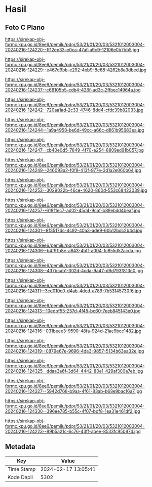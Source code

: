 # Hasil

## Foto C Plano

https://sirekap-obj-formc.kpu.go.id/8ee6/pemilu/pdpr/53/21/01/20/03/5321012003004-20240216-124220--ff12ee33-e0ca-47af-a9c9-12106e0b7bb5.jpg

https://sirekap-obj-formc.kpu.go.id/8ee6/pemilu/pdpr/53/21/01/20/03/5321012003004-20240216-124229--e467d9bb-e292-4eb9-8e68-4262b8a3dbed.jpg

https://sirekap-obj-formc.kpu.go.id/8ee6/pemilu/pdpr/53/21/01/20/03/5321012003004-20240216-124237--c68105b5-cdb4-426f-ad3c-2ffbec14964a.jpg

https://sirekap-obj-formc.kpu.go.id/8ee6/pemilu/pdpr/53/21/01/20/03/5321012003004-20240216-124242--720aa1ad-2c33-4746-8dd4-cfdc39b82033.jpg

https://sirekap-obj-formc.kpu.go.id/8ee6/pemilu/pdpr/53/21/01/20/03/5321012003004-20240216-124244--1a9a4958-be6d-49cc-a66c-d861b95683ea.jpg

https://sirekap-obj-formc.kpu.go.id/8ee6/pemilu/pdpr/53/21/01/20/03/5321012003004-20240216-124247--cb40e0d5-7849-4f70-a254-8809ed91b057.jpg

https://sirekap-obj-formc.kpu.go.id/8ee6/pemilu/pdpr/53/21/01/20/03/5321012003004-20240216-124249--246093a2-f0f9-413f-977e-3d1a2e060b64.jpg

https://sirekap-obj-formc.kpu.go.id/8ee6/pemilu/pdpr/53/21/01/20/03/5321012003004-20240216-124253--3029022b-46ce-4620-860d-553c68423039.jpg

https://sirekap-obj-formc.kpu.go.id/8ee6/pemilu/pdpr/53/21/01/20/03/5321012003004-20240216-124257--618f1ec7-ad02-45d4-9caf-b89ebdd4beaf.jpg

https://sirekap-obj-formc.kpu.go.id/8ee6/pemilu/pdpr/53/21/01/20/03/5321012003004-20240216-124301--8f35174c-4c92-40a3-ade9-60b12bdc2b4d.jpg

https://sirekap-obj-formc.kpu.go.id/8ee6/pemilu/pdpr/53/21/01/20/03/5321012003004-20240216-124306--b4f91b8e-a843-4bff-a004-fc855d52acda.jpg

https://sirekap-obj-formc.kpu.go.id/8ee6/pemilu/pdpr/53/21/01/20/03/5321012003004-20240216-124308--437bcab1-302d-4cda-9a47-d9d793f813c0.jpg

https://sirekap-obj-formc.kpu.go.id/8ee6/pemilu/pdpr/53/21/01/20/03/5321012003004-20240216-124311--3cd010c0-d4ab-4ded-a789-7b53145730f6.jpg

https://sirekap-obj-formc.kpu.go.id/8ee6/pemilu/pdpr/53/21/01/20/03/5321012003004-20240216-124313--10edbf55-257d-4f45-bc60-7eeb845143e0.jpg

https://sirekap-obj-formc.kpu.go.id/8ee6/pemilu/pdpr/53/21/01/20/03/5321012003004-20240216-124316--031beee3-9590-48fa-924d-21ae9bcc1482.jpg

https://sirekap-obj-formc.kpu.go.id/8ee6/pemilu/pdpr/53/21/01/20/03/5321012003004-20240216-124319--0879e67e-9696-4da3-9857-5134b63ea32e.jpg

https://sirekap-obj-formc.kpu.go.id/8ee6/pemilu/pdpr/53/21/01/20/03/5321012003004-20240216-124325--ddaa3a6f-3d64-4442-80e1-429af300a7eb.jpg

https://sirekap-obj-formc.kpu.go.id/8ee6/pemilu/pdpr/53/21/01/20/03/5321012003004-20240216-124327--5942d768-b9aa-4f61-83ab-b68e9bac16a7.jpg

https://sirekap-obj-formc.kpu.go.id/8ee6/pemilu/pdpr/53/21/01/20/03/5321012003004-20240216-124330--396ee785-b55c-4f07-bdf8-1ea31e461df2.jpg

https://sirekap-obj-formc.kpu.go.id/8ee6/pemilu/pdpr/53/21/01/20/03/5321012003004-20240216-124223--89b5a21c-6c76-43ff-abee-8533fc95b874.jpg


## Metadata

| Key        | Value               |
| ---------- | ------------------- |
| Time Stamp | 2024-02-17 13:05:41 |
| Kode Dapil | 5302                |



